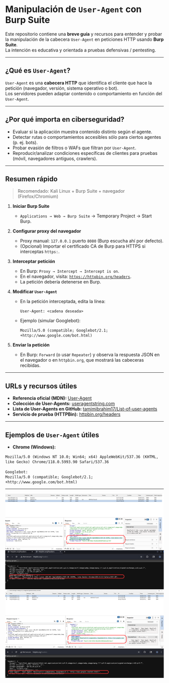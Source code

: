 # Manipulación de `User-Agent` con Burp Suite

Este repositorio contiene una **breve guía** y recursos para entender y probar la manipulación de la cabecera `User-Agent` en peticiones HTTP usando **Burp Suite**.  
La intención es educativa y orientada a pruebas defensivas / pentesting.

---

## ¿Qué es `User-Agent`?
`User-Agent` es una **cabecera HTTP** que identifica el cliente que hace la petición (navegador, versión, sistema operativo o bot).  
Los servidores pueden adaptar contenido o comportamiento en función del `User-Agent`.

---

## ¿Por qué importa en ciberseguridad?
- Evaluar si la aplicación muestra contenido distinto según el agente.  
- Detectar rutas o comportamientos accesibles sólo para ciertos agentes (p. ej. bots).  
- Probar evasión de filtros o WAFs que filtran por `User-Agent`.  
- Reproducir/analizar condiciones específicas de clientes para pruebas (móvil, navegadores antiguos, crawlers).

---

## Resumen rápido

> Recomendado: Kali Linux + Burp Suite + navegador (Firefox/Chromium)

1. **Iniciar Burp Suite**
   - `Applications → Web → Burp Suite` → Temporary Project → Start Burp.

2. **Configurar proxy del navegador**
   - Proxy manual: `127.0.0.1` puerto `8080` (Burp escucha ahí por defecto).  
   - (Opcional) Importar el certificado CA de Burp para HTTPS si interceptas `https:`.

3. **Interceptar petición**
   - En Burp: `Proxy → Intercept → Intercept is on`.  
   - En el navegador, visita: [`https://httpbin.org/headers`](https://httpbin.org/headers).  
   - La petición debería detenerse en Burp.

4. **Modificar `User-Agent`**
   - En la petición interceptada, edita la línea:
     ```http
     User-Agent: <cadena deseada>
     ```
   - Ejemplo (simular Googlebot):
     ```http
     Mozilla/5.0 (compatible; Googlebot/2.1; +http://www.google.com/bot.html)
     ```

5. **Enviar la petición**
   - En Burp: `Forward` (o usar `Repeater`) y observa la respuesta JSON en el navegador o en `httpbin.org`, que mostrará las cabeceras recibidas.

---

## URLs y recursos útiles
- **Referencia oficial (MDN):** [User-Agent](https://developer.mozilla.org/en-US/docs/Web/HTTP/Headers/User-Agent)  
- **Colección de User-Agents:** [useragentstring.com](https://www.useragentstring.com/)  
- **Lista de User-Agents en GitHub:** [tamimibrahim17/List-of-user-agents](https://github.com/tamimibrahim17/List-of-user-agents)  
- **Servicio de prueba (HTTPBin):** [httpbin.org/headers](https://httpbin.org/headers)

---

## Ejemplos de `User-Agent` útiles
- **Chrome (Windows):**
```http
Mozilla/5.0 (Windows NT 10.0; Win64; x64) AppleWebKit/537.36 (KHTML, like Gecko) Chrome/118.0.5993.90 Safari/537.36

Googlebot:
Mozilla/5.0 (compatible; Googlebot/2.1; +http://www.google.com/bot.html)

```
---

<img src="peticion1.png" alt="Petición 1">


<img src="respuesta1.png" alt="Petición interceptada1">


<img src="peticion2.png" alt="Petición 2">


<img src="respuesta2.png" alt="Petición interceptada2">

